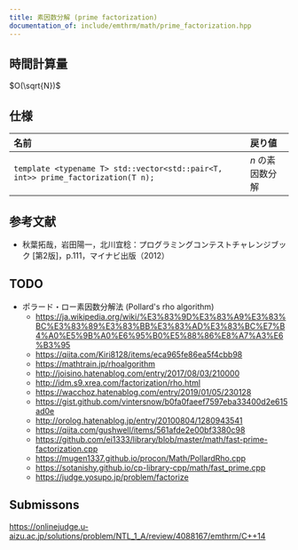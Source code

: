 ```yaml
---
title: 素因数分解 (prime factorization)
documentation_of: include/emthrm/math/prime_factorization.hpp
---
```



## 時間計算量

$O(\sqrt{N})$


## 仕様

|名前|戻り値|
|:--|:--|
|`template <typename T> std::vector<std::pair<T, int>> prime_factorization(T n);`|$n$ の素因数分解|


## 参考文献

- 秋葉拓哉，岩田陽一，北川宜稔：プログラミングコンテストチャレンジブック \[第2版\]，p.111，マイナビ出版（2012）


## TODO

- ポラード・ロー素因数分解法 (Pollard's rho algorithm)
  - https://ja.wikipedia.org/wiki/%E3%83%9D%E3%83%A9%E3%83%BC%E3%83%89%E3%83%BB%E3%83%AD%E3%83%BC%E7%B4%A0%E5%9B%A0%E6%95%B0%E5%88%86%E8%A7%A3%E6%B3%95
  - https://qiita.com/Kiri8128/items/eca965fe86ea5f4cbb98
  - https://mathtrain.jp/rhoalgorithm
  - http://joisino.hatenablog.com/entry/2017/08/03/210000
  - http://idm.s9.xrea.com/factorization/rho.html
  - https://wacchoz.hatenablog.com/entry/2019/01/05/230128
  - https://gist.github.com/vintersnow/b0fa0faeef7597eba33400d2e615ad0e
  - http://orolog.hatenablog.jp/entry/20100804/1280943541
  - https://qiita.com/gushwell/items/561afde2e00bf3380c98
  - https://github.com/ei1333/library/blob/master/math/fast-prime-factorization.cpp
  - https://mugen1337.github.io/procon/Math/PollardRho.cpp
  - https://sotanishy.github.io/cp-library-cpp/math/fast_prime.cpp
  - https://judge.yosupo.jp/problem/factorize


## Submissons

https://onlinejudge.u-aizu.ac.jp/solutions/problem/NTL_1_A/review/4088167/emthrm/C++14
